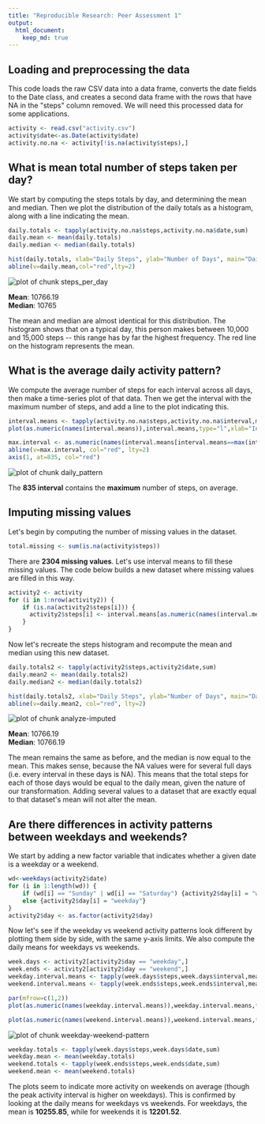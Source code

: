 ```yaml
---
title: "Reproducible Research: Peer Assessment 1"
output: 
  html_document:
    keep_md: true
---
```




## Loading and preprocessing the data
This code loads the raw CSV data into a data frame, converts the date fields to the Date class, and creates a second data frame with the rows that have NA in the "steps" column removed. We will need this processed data for some applications.


```r
activity <- read.csv("activity.csv")
activity$date<-as.Date(activity$date)
activity.no.na <- activity[!is.na(activity$steps),]
```

## What is mean total number of steps taken per day?
We start by computing the steps totals by day, and determining the mean and median. Then we plot the distribution of the daily totals as a histogram, along with a line indicating the mean.


```r
daily.totals <- tapply(activity.no.na$steps,activity.no.na$date,sum)
daily.mean <- mean(daily.totals)
daily.median <- median(daily.totals)

hist(daily.totals, xlab="Daily Steps", ylab="Number of Days", main="Daily Steps Distribution")
abline(v=daily.mean,col="red",lty=2)
```

![plot of chunk steps_per_day](figure/steps_per_day-1.png) 

**Mean**: 10766.19  
**Median**: 10765

The mean and median are almost identical for this distribution. The histogram shows that on a typical day, this person makes between 10,000 and 15,000 steps -- this range has by far the highest frequency. The red line on the histogram represents the mean.

## What is the average daily activity pattern?
We compute the average number of steps for each interval across all days, then make a time-series plot of that data. Then we get the interval with the maximum number of steps, and add a line to the plot indicating this.


```r
interval.means <- tapply(activity.no.na$steps,activity.no.na$interval,mean)
plot(as.numeric(names(interval.means)),interval.means,type="l",xlab="Intervals",ylab="Average Steps")

max.interval <- as.numeric(names(interval.means[interval.means==max(interval.means)]))
abline(v=max.interval, col="red", lty=2)
axis(1, at=835, col="red")
```

![plot of chunk daily_pattern](figure/daily_pattern-1.png) 

The **835 interval** contains the **maximum** number of steps, on average.

## Imputing missing values
Let's begin by computing the number of missing values in the dataset.

```r
total.missing <- sum(is.na(activity$steps))
```
There are **2304 missing values**.
Let's use interval means to fill these missing values. The code below builds a new dataset where missing values are filled in this way.

```r
activity2 <- activity
for (i in 1:nrow(activity2)) {
    if (is.na(activity2$steps[i])) { 
      activity2$steps[i] <- interval.means[as.numeric(names(interval.means))==activity2$interval[i]] 
    }
}
```

Now let's recreate the steps histogram and recompute the mean and median using this new dataset.

```r
daily.totals2 <- tapply(activity2$steps,activity2$date,sum)
daily.mean2 <- mean(daily.totals2)
daily.median2 <- median(daily.totals2)

hist(daily.totals2, xlab="Daily Steps", ylab="Number of Days", main="Daily Steps Distribution")
abline(v=daily.mean2, col="red", lty=2)
```

![plot of chunk analyze-imputed](figure/analyze-imputed-1.png) 

**Mean**: 10766.19  
**Median**: 10766.19

The mean remains the same as before, and the median is now equal to the mean. This makes sense, because the NA values were for several full days (i.e. every interval in these days is NA). This means that the total steps for each of those days would be equal to the daily mean, given the nature of our transformation. Adding several values to a dataset that are exactly equal to that dataset's mean will not alter the mean.

## Are there differences in activity patterns between weekdays and weekends?

We start by adding a new factor variable that indicates whether a given date is a weekday or a weekend.

```r
wd<-weekdays(activity2$date)
for (i in 1:length(wd)) {
	if (wd[i] == "Sunday" | wd[i] == "Saturday") {activity2$day[i] = "weekend"}
	else {activity2$day[i] = "weekday"}
}
activity2$day <- as.factor(activity2$day)
```

Now let's see if the weekday vs weekend activity patterns look different by plotting them side by side, with the same y-axis limits. We also compute the daily means for weekdays vs weekends.

```r
week.days <- activity2[activity2$day == "weekday",]
week.ends <- activity2[activity2$day == "weekend",]
weekday.interval.means <- tapply(week.days$steps,week.days$interval,mean)
weekend.interval.means <- tapply(week.ends$steps,week.ends$interval,mean)

par(mfrow=c(1,2))
plot(as.numeric(names(weekday.interval.means)),weekday.interval.means,type="l",xlab="Interval",ylab="Number of steps",ylim=c(0,180), main="Weekdays")

plot(as.numeric(names(weekend.interval.means)),weekend.interval.means,type="l",xlab="Interval",ylab="Number of steps",ylim=c(0,180), main="Weekends")
```

![plot of chunk weekday-weekend-pattern](figure/weekday-weekend-pattern-1.png) 

```r
weekday.totals <- tapply(week.days$steps,week.days$date,sum)
weekday.mean <- mean(weekday.totals)
weekend.totals <- tapply(week.ends$steps,week.ends$date,sum)
weekend.mean <- mean(weekend.totals)
```

The plots seem to indicate more activity on weekends on average (though the peak activity interval is higher on weekdays). This is confirmed by looking at the daily means for weekdays vs weekends. For weekdays, the mean is **10255.85**, while for weekends it is **12201.52**.
